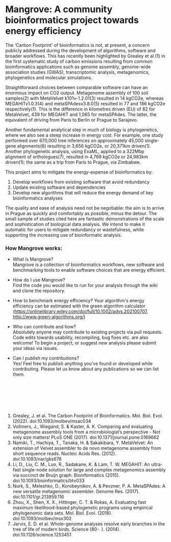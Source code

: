 # Mangrove: A community bioinformatics project towards energy efficiency

The ‘Carbon Footprint’ of bioinformatics is not, at present, a concern publicly addressed during the development of algorithms, software and broader workflows. This has recently been highlighted by Grealey et al.(1) in the first systematic study of carbon emissions resulting from common bioinformatics applications such as genome assembly, genome-wide association studies (GWAS), transcriptomic analysis, metagenomics, phylogenetics and molecular simulations. 

Straightforward choices between comparable software can have an enormous impact on CO2 output. Metagenome assembly of 100 soil samples(2) with MetaVelvet k101v-1.2.01(3) resulted in 14 kgCO2e, whereas MEGAHITv1.0.3(4) and metaSPAdesv3.8.0(5) resulted in 77 and 186 kgCO2e respectively(1). This is the difference in kilometres driven (EU) of 82 for MetaVelvet, 439 for MEGAHIT and 1,065 for metaSPAdes. The latter, the equivalent of driving from Paris to Berlin or Prague to Sarajevo. 

Another fundamental analytical step in much of biology is phylogenetics, where we also see a steep increase in energy cost. For example, one study performed over 670,000 tree inferences on approximately 45,000 single-gene alignments(6) resulting in 3,656 kgCO2e, or 20,371km driven(1). Another phylogenetic analysis, using ExaML, applied to a 322Mbp alignment of orthologues(7), resulted in 4,769 kgCO2e or 24,983km driven(1); the same as a trip from Paris to Prague, via Zimbabwe. 

This project aims to mitigate the energy-expense of bioinformatics by:
1.	Develop workflows from existing software that avoid redundancy
2.	Update existing software and dependencies
3.	Develop new algorithms that will reduce the energy demand of key bioinformatics analyses

The quality and ease of analysis need not be negotiable: the aim is to arrive in Prague as quickly and comfortably as possible, minus the detour. The small sample of studies cited here are fantastic demonstrations of the scale and sophistication of biological data analysis. We intend to make it automatic for users to mitigate redundancy or wastefulness, while supporting the increasing use of bioinformatic analysis.



### How Mangrove works: 

-	What is Mangrove?  
Mangrove is a collection of bioinformatics workflows, new software and benchmarking tools to enable software choices that are energy efficient. 

-	How do I use Mangrove?  
Find the code you would like to run for your analysis through the wiki and clone the repository. 

- How to benchmark energy efficiency?
Your algorithm's energy efficiency can be estimated with the green algorithm calculator (https://onlinelibrary.wiley.com/doi/full/10.1002/advs.202100707, http://www.green-algorithms.org/) 
 
-	Who can contribute and how?  
Absolutely anyone may contribute to existing projects via pull requests. Code edits towards usability, recompiling, bug fixes etc. are also welcome! To begin a project, or suggest new analysis please submit your ideas via issues. 

-	Can I publish my contributions?   
Yes! Feel free to publish anything you’ve found or developed while contributing. Please let us know about any publications so we can list them. 


<br /><br /><br /><br /><br />

1.	Grealey, J. et al. The Carbon Footprint of Bioinformatics. Mol. Biol. Evol. (2022). doi:10.1093/molbev/msac034
2.	Vollmers, J., Wiegand, S. & Kaster, A. K. Comparing and evaluating metagenome assembly tools from a microbiologist’s perspective - Not only size matters! PLoS ONE (2017). doi:10.1371/journal.pone.0169662
3.	Namiki, T., Hachiya, T., Tanaka, H. & Sakakibara, Y. MetaVelvet: An extension of Velvet assembler to de novo metagenome assembly from short sequence reads. Nucleic Acids Res. (2012). doi:10.1093/nar/gks678
4.	Li, D., Liu, C. M., Luo, R., Sadakane, K. & Lam, T. W. MEGAHIT: An ultra-fast single-node solution for large and complex metagenomics assembly via succinct de Bruijn graph. Bioinformatics (2015). doi:10.1093/bioinformatics/btv033
5.	Nurk, S., Meleshko, D., Korobeynikov, A. & Pevzner, P. A. MetaSPAdes: A new versatile metagenomic assembler. Genome Res. (2017). doi:10.1101/gr.213959.116
6.	Zhou, X., Shen, X. X., Hittinger, C. T. & Rokas, A. Evaluating fast maximum likelihood-based phylogenetic programs using empirical phylogenomic data sets. Mol. Biol. Evol. (2018). doi:10.1093/molbev/msx302
7.	Jarvis, E. D. et al. Whole-genome analyses resolve early branches in the tree of life of modern birds. Science (80-. ). (2014). doi:10.1126/science.1253451


